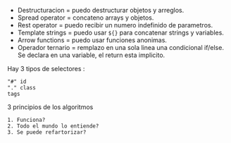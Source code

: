 - Destructuracion = puedo destructurar objetos y arreglos.
- Spread operator = concateno arrays y objetos.
- Rest operator = puedo recibir un numero indefinido de parametros.
- Template strings = puedo usar `${}` para concatenar strings y variables.
- Arrow functions = puedo usar funciones anonimas.
- Operador ternario = remplazo en una sola linea una condicional if/else. Se declara en una variable, el return esta implicito.

Hay 3 tipos de selectores :

    "#" id
    "." class
    tags

3 principios de los algoritmos

    1. Funciona?
    2. Todo el mundo lo entiende?
    3. Se puede refartorizar?
